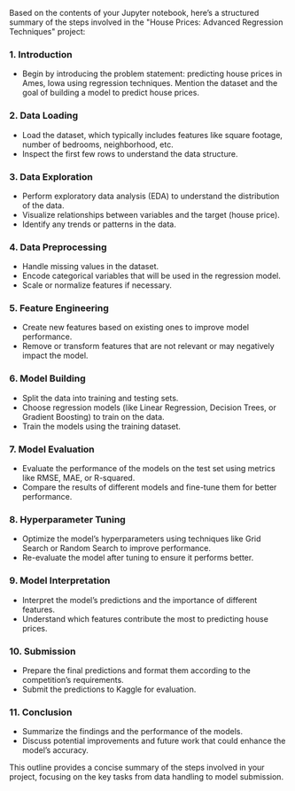 Based on the contents of your Jupyter notebook, here’s a structured summary of the steps involved in the "House Prices: Advanced Regression Techniques" project:

### 1. **Introduction**
   - Begin by introducing the problem statement: predicting house prices in Ames, Iowa using regression techniques. Mention the dataset and the goal of building a model to predict house prices.

### 2. **Data Loading**
   - Load the dataset, which typically includes features like square footage, number of bedrooms, neighborhood, etc.
   - Inspect the first few rows to understand the data structure.

### 3. **Data Exploration**
   - Perform exploratory data analysis (EDA) to understand the distribution of the data.
   - Visualize relationships between variables and the target (house price).
   - Identify any trends or patterns in the data.

### 4. **Data Preprocessing**
   - Handle missing values in the dataset.
   - Encode categorical variables that will be used in the regression model.
   - Scale or normalize features if necessary.

### 5. **Feature Engineering**
   - Create new features based on existing ones to improve model performance.
   - Remove or transform features that are not relevant or may negatively impact the model.

### 6. **Model Building**
   - Split the data into training and testing sets.
   - Choose regression models (like Linear Regression, Decision Trees, or Gradient Boosting) to train on the data.
   - Train the models using the training dataset.

### 7. **Model Evaluation**
   - Evaluate the performance of the models on the test set using metrics like RMSE, MAE, or R-squared.
   - Compare the results of different models and fine-tune them for better performance.

### 8. **Hyperparameter Tuning**
   - Optimize the model’s hyperparameters using techniques like Grid Search or Random Search to improve performance.
   - Re-evaluate the model after tuning to ensure it performs better.

### 9. **Model Interpretation**
   - Interpret the model’s predictions and the importance of different features.
   - Understand which features contribute the most to predicting house prices.

### 10. **Submission**
   - Prepare the final predictions and format them according to the competition’s requirements.
   - Submit the predictions to Kaggle for evaluation.

### 11. **Conclusion**
   - Summarize the findings and the performance of the models.
   - Discuss potential improvements and future work that could enhance the model’s accuracy.

This outline provides a concise summary of the steps involved in your project, focusing on the key tasks from data handling to model submission.
